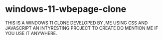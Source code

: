 # windows-11-wbepage-clone
THIS IS A WINDOWS 11 CLONE DEVELOPED BY ,ME USING CSS AND JAVASCRIPT
AN INTYRESTING PROJECT TO CREATE
 DO MENTION ME IF YOU USE IT ANYWHERE.
